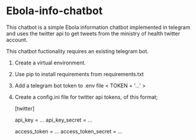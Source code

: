 # Ebola-info-chatbot

This chatbot is a simple Ebola information chatbot implemented in telegram and uses the twitter api to get tweets from the ministry of health twitter account.

This chatbot fuctionality requires an existing telegram bot.

1. Create a virtual environment.

2. Use pip to install requirements from requirements.txt

3. Add a telegram bot token to .env file < TOKEN = '...' >

4. Create a config.ini file for twitter api tokens, of this format;

    [twitter]

    api_key = ...
    api_key_secret = ...

    access_token = ...
    access_token_secret = ...